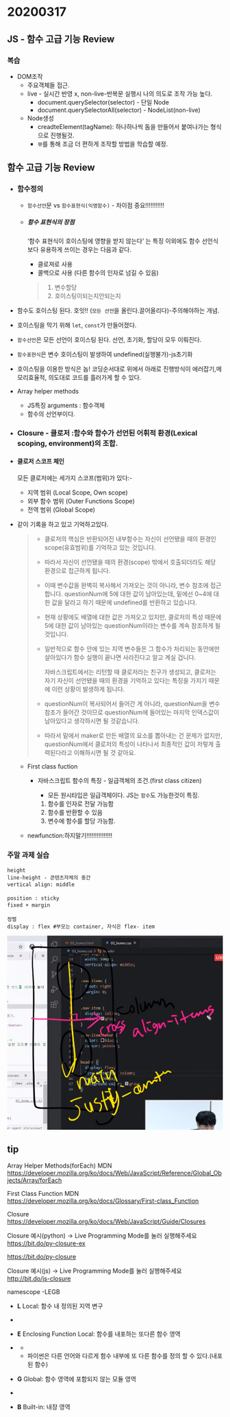 # 20200317

## JS - 함수 고급 기능 Review

### 복습

- DOM조작
  - 주요객체들 접근.
  - live - 실시간 반영 x, non-live-반복문 실행시 나의 의도로 조작 가능 높다.
    - document.querySelector(selector) - 단일 Node
    - document.querySelectorAll(selector) - NodeList(non-live)
  - Node생성
    - creadteElement(tagName): 하나하나씩 돔을 만들어서 붙여나가는 형식으로 진행될것.
    - `뷰`를 통해 조금 더 편하게 조작할 방법을 학습할 예정.

## 함수 고급 기능 Review

- ### 함수정의

  - `함수선언`문 vs `함수표현식(익명함수)` - 차이점 중요!!!!!!!!!!!

  - ##### 함수 표현식의 장점

    ‘함수 표현식이 호이스팅에 영향을 받지 않는다’ 는 특징 이외에도 함수 선언식보다 유용하게 쓰이는 경우는 다음과 같다.
    
    - 클로져로 사용
    - 콜백으로 사용 (다른 함수의 인자로 넘길 수 있음)
    
    > 1. 변수할당
    > 2. 호이스팅이되는지안되는지

- 함수도 호이스팅 된다. 호잇!! (`모든 선언`을 올린다.끌어올리다)-주의해야하는 개념.

- 호이스팅을 막기 위해 `let`, `const`가 만들어졌다.

- `함수선언`은 모든 선언이 호이스팅 된다. 선언, 초기화, 할당이 모두 이뤄진다.

- `함수표현식`은 변수 호이스팅이 발생하여 undefined(실행불가)-js초기화

- 호이스팅을 이용한 방식은 놉! 코딩순서대로 위에서 아래로 진행방식이 에러잡기,메모리효율적, 의도대로 코드를 흘러가게 할 수 있다. 

- Array helper methods
  - JS특징 arguments : 함수객체
  - 함수의 선언부이다.

- ### Closure - 클로저 :함수와 함수가 선언된 어휘적 환경(Lexical scoping, environment)의 조합.

- #### 클로저 스코프 체인

  모든 클로저에는 세가지 스코프(범위)가 있다:-

  - 지역 범위 (Local Scope, Own scope)
  - 외부 함수 범위 (Outer Functions Scope)
  - 전역 범위 (Global Scope)

- 같이 기록을 하고 있고 기억하고있다. 

  > - 클로저의 핵심은 반환되어진 내부함수는 자신이 선언됐을 때의 환경인 scope(유효범위)를 기억하고 있는 것입니다.
  >
  > - 따라서 자신이 선언됐을 때의 환경(scope) 밖에서 호출되더라도 해당 환경으로 접근하게 됩니다.
  >
  > - 이때 변수값을 완벽히 복사해서 가져오는 것이 아니라, 변수 참조에 접근합니다. questionNum에 5에 대한 값이 남아있는데, 밑에선 0~4에 대한 값을 달라고 하기 때문에 undefined를 반환하고 있습니다.
  >
  > - 현재 상황에도 배열에 대한 값은 가져오고 있지만, 클로저의 특성 때문에 5에 대한 값이 남아있는 questionNum이라는 변수를 계속 참조하게 될 것입니다.
  >
  > - 일반적으로 함수 안에 있는 지역 변수들은 그 함수가 처리되는 동안에만 살아있다가 함수 실행이 끝나면 사라진다고 알고 계실 겁니다.
  >
  >   자바스크립트에서는 리턴할 때 클로저라는 친구가 생성되고, 클로저는 자기 자신이 선언됐을 때의 환경을 기억하고 있다는 특징을 가지기 때문에 이런 상황이 발생하게 됩니다.
  >
  > - questionNum이 복사되어서 들어간 게 아니라, questionNum을 변수 참조가 들어간 것이므로 questionNum에 들어있는 마지막 인덱스값이 남아있다고 생각하시면 될 것같습니다.
  > - 따라서 밑에서 maker로 만든 배열의 요소를 뽑아내는 건 문제가 없지만, questionNum에서 클로저의 특성이 나타나서 최종적인 값이 저렇게 출력된다라고 이해하시면 될 것 같아요.

  - First class fuction

    - 자바스크립트 함수의 특징 - 일급객체의 조건.(first class citizen)

      - 모든 원시타입은 일급객체이다. JS는 `함수`도 가능한것이 특징.

      1. 함수를 인자로 전달 가능함
      2. 함수를 반환할 수 있음
      3. 변수에 함수를 할당 가능함.

  - newfunction:하지말기!!!!!!!!!!!!!!!

### 주말 과제 실습

```
height
line-height - 콘텐츠자체의 중간
vertical align: middle

position : sticky
fixed + margin

정렬
display : flex #부모는 container, 자식은 flex- item
```

![image-20200317114810184](assets/image-20200317114810184.png)





## tip

Array Helper Methods(forEach) MDN https://developer.mozilla.org/ko/docs/Web/JavaScript/Reference/Global_Objects/Array/forEach

First Class Function MDN https://developer.mozilla.org/ko/docs/Glossary/First-class_Function

Closure https://developer.mozilla.org/ko/docs/Web/JavaScript/Guide/Closures

Closure 예시(python) → Live Programming Mode를 눌러 실행해주세요 https://bit.do/py-closure-ex

https://bit.do/py-closure

Closure 예시(js) → Live Programming Mode를 눌러 실행해주세요 http://bit.do/js-closure



namescope -LEGB

- **L** Local: 함수 내 정의된 지역 변구

- 
- **E** Enclosing Function Local: 함수를 내포하는 또다른 함수 영역

- - 
  - 파이썬은 다른 언어와 다르게 함수 내부에 또 다른 함수를 정의 할 수 있다.(내포된 함수)

- **G** Global: 함수 영역에 포함되지 않는 모듈 영역

- 
- **B** Built-in: 내장 영역